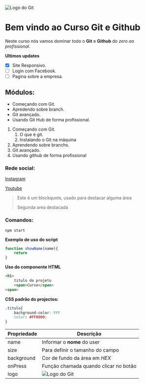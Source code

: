 ![Logo do Git](https://git-scm.com/images/logos/logomark-orange@2x.png)
# Bem vindo ao Curso Git e Github
Neste curso nós vamos dominar todo o **Git** e **Github** do _zero ao profissional_.

**Ultimos updates**
- [X] Site Responsivo.
- [ ] Login com Facebook.
- [ ] Pagina sobre a empresa.

## Módulos:
* Começando com Git.
* Apredendo sobre branch.
* Git avançado.
* Usando Git Hub de forma profissional.

1. Começando com Git.
    1. O que é git.
    2. Instalando o Git na máquina
2. Aprendendo sobre branchs.
3. Git avançado.
4. Usando github de forma profissional

### Rede social:
[Instagram](https://instagram.com/sujeitoprogramador)

[Youtube](https://youtube.com/c/sujeitoprogramador)

>Este é um blockquote, usado para destacar alguma área
>
>Segunda area destacada

### Comandos:

```
npm start
```

**Exemplo de uso do script**

```js
function showName(name){
    return  
}
```

**Uso do componente HTML**
```html
<h1>
    titulo do projeto
    <span>Curso</span>
<span>
```

**CSS padrão do projectos:**
```css
.titulo{
    bachground-color: FFF
    color: #FF0000; 
}
```


Propriedade | Descrição
----------- | ---------
name | Informar o **nome** do user 
size | Para definir o tamanho do campo
background | Cor de fundo da área em _HEX_
onPress | Função chamada quando clicar no botão
logo | ![Logo do Git](https://git-scm.com/images/logos/logomark-orange@2x.png)

